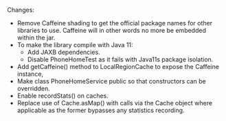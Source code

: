 Changes:

- Remove Caffeine shading to get the official package names for other
  libraries to use. Caffeine will in other words no more be embedded
  within the jar.
- To make the library compile with Java 11:
  * Add JAXB dependencies.
  * Disable PhoneHomeTest as it fails with Java11s package isolation.
- Add getCaffeine() method to LocalRegionCache to expose the Caffeine instance,
- Make class PhoneHomeService public so that constructors can be overridden.
- Enable recordStats() on caches.
- Replace use of Cache.asMap() with calls via the Cache object where applicable
  as the former bypasses any statistics recording.